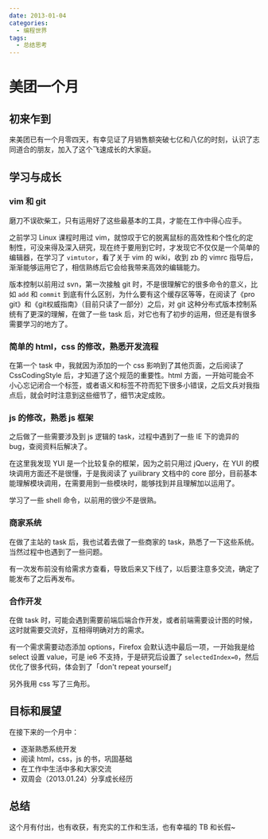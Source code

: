 ```yaml
---
date: 2013-01-04
categories:
  - 编程世界
tags:
  - 总结思考
---
```


# 美团一个月

## 初来乍到

来美团已有一个月零四天，有幸见证了月销售额突破七亿和八亿的时刻，认识了志同道合的朋友，加入了这个飞速成长的大家庭。

## 学习与成长

### vim 和 git

磨刀不误砍柴工，只有运用好了这些最基本的工具，才能在工作中得心应手。

之前学习 Linux 课程时用过 vim，就惊叹于它的脱离鼠标的高效性和个性化的定制性，可没来得及深入研究，现在终于要用到它时，才发现它不仅仅是一个简单的编辑器，在学习了 `vimtutor`，看了关于 vim 的 wiki，收到 zb 的 vimrc 指导后，渐渐能够运用它了，相信熟练后它会给我带来高效的编辑能力。

版本控制以前用过 svn，第一次接触 git 时，不是很理解它的很多命令的意义，比如 `add` 和 `commit` 到底有什么区别，为什么要有这个缓存区等等，在阅读了《pro git》和《git权威指南》（目前只读了一部分）之后，对 git 这种分布式版本控制系统有了更深的理解，在做了一些 task 后，对它也有了初步的运用，但还是有很多需要学习的地方了。

### 简单的 html，css 的修改，熟悉开发流程

在第一个 task 中，我就因为添加的一个 css 影响到了其他页面，之后阅读了 CssCodingStyle 后，才知道了这个规范的重要性。html 方面，一开始可能会不小心忘记闭合一个标签，或者语义和标签不符而犯下很多小错误，之后文兵对我指点后，就会时时注意到这些细节了，细节决定成败。

### js 的修改，熟悉 js 框架

之后做了一些需要涉及到 js 逻辑的 task，过程中遇到了一些 IE 下的诡异的 bug，查阅资料后解决了。

在这里我发现 YUI 是一个比较复杂的框架，因为之前只用过 jQuery，在 YUI 的模块调用方面还不是很懂，于是我阅读了 yuilibrary 文档中的 core 部分，目前基本能理解模块调用，在需要用到一些模块时，能够找到并且理解加以运用了。

学习了一些 shell 命令，以前用的很少不是很熟。

### 商家系统

在做了主站的 task 后，我也试着去做了一些商家的 task，熟悉了一下这些系统。当然过程中也遇到了一些问题。

有一次发布前没有给需求方查看，导致后来又下线了，以后要注意多交流，确定了能发布了之后再发布。

### 合作开发

在做 task 时，可能会遇到需要前端后端合作开发，或者前端需要设计图的时候，这时就需要交流好，互相得明确对方的需求。

有一个需求需要动态添加 options，Firefox 会默认选中最后一项，一开始我是给 select 设置 value，可是 ie6 不支持，于是研究后设置了 `selectedIndex=0`，然后优化了很多代码，体会到了「don't repeat yourself」

另外我用 css 写了三角形。

## 目标和展望

在接下来的一个月中：

- 逐渐熟悉系统开发
- 阅读 html，css，js 的书，巩固基础
- 在工作中生活中多和大家交流
- 双周会（2013.01.24）分享成长经历

## 总结

这个月有付出，也有收获，有充实的工作和生活，也有幸福的 TB 和长假~
